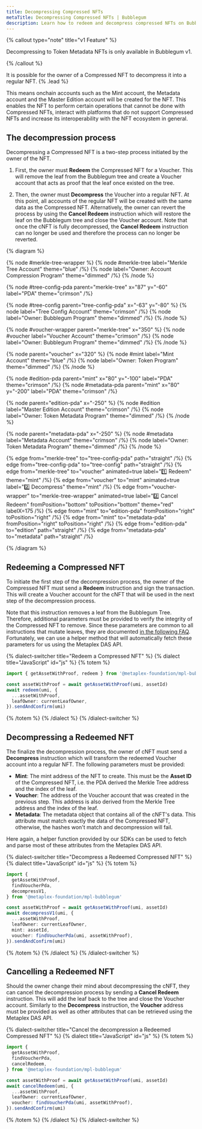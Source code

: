 ```yaml
---
title: Decompressing Compressed NFTs
metaTitle: Decompressing Compressed NFTs | Bubblegum
description: Learn how to redeem and decompress compressed NFTs on Bubblegum.
---
```


{% callout type="note" title="v1 Feature" %}

Decompressing to Token Metadata NFTs is only available in Bubblegum v1.

{% /callout %}

It is possible for the owner of a Compressed NFT to decompress it into a regular NFT. {% .lead %}

This means onchain accounts such as the Mint account, the Metadata account and the Master Edition account will be created for the NFT. This enables the NFT to perform certain operations that cannot be done with Compressed NFTs, interact with platforms that do not support Compressed NFTs and increase its interoperability with the NFT ecosystem in general.

## The decompression process

Decompressing a Compressed NFT is a two-step process initiated by the owner of the NFT.

1. First, the owner must **Redeem** the Compressed NFT for a Voucher. This will remove the leaf from the Bubblegum tree and create a Voucher account that acts as proof that the leaf once existed on the tree.

2. Then, the owner must **Decompress** the Voucher into a regular NFT. At this point, all accounts of the regular NFT will be created with the same data as the Compressed NFT. Alternatively, the owner can revert the process by using the **Cancel Redeem** instruction which will restore the leaf on the Bubblegum tree and close the Voucher account. Note that once the cNFT is fully decompressed, the **Cancel Redeem** instruction can no longer be used and therefore the process can no longer be reverted.

{% diagram %}

{% node #merkle-tree-wrapper %}
{% node #merkle-tree label="Merkle Tree Account" theme="blue" /%}
{% node label="Owner: Account Compression Program" theme="dimmed" /%}
{% /node %}

{% node #tree-config-pda parent="merkle-tree" x="87" y="-60" label="PDA" theme="crimson" /%}

{% node #tree-config parent="tree-config-pda" x="-63" y="-80" %}
{% node label="Tree Config Account" theme="crimson" /%}
{% node label="Owner: Bubblegum Program" theme="dimmed" /%}
{% /node %}

{% node #voucher-wrapper parent="merkle-tree" x="350" %}
{% node #voucher label="Voucher Account" theme="crimson" /%}
{% node label="Owner: Bubblegum Program" theme="dimmed" /%}
{% /node %}

{% node parent="voucher" x="320" %}
{% node #mint label="Mint Account" theme="blue" /%}
{% node label="Owner: Token Program" theme="dimmed" /%}
{% /node %}

{% node #edition-pda parent="mint" x="80" y="-100" label="PDA" theme="crimson" /%}
{% node #metadata-pda parent="mint" x="80" y="-200" label="PDA" theme="crimson" /%}

{% node parent="edition-pda" x="-250" %}
{% node #edition label="Master Edition Account" theme="crimson" /%}
{% node label="Owner: Token Metadata Program" theme="dimmed" /%}
{% /node %}

{% node parent="metadata-pda" x="-250" %}
{% node #metadata label="Metadata Account" theme="crimson" /%}
{% node label="Owner: Token Metadata Program" theme="dimmed" /%}
{% /node %}

{% edge from="merkle-tree" to="tree-config-pda" path="straight" /%}
{% edge from="tree-config-pda" to="tree-config" path="straight" /%}
{% edge from="merkle-tree" to="voucher" animated=true label="1️⃣  Redeem" theme="mint" /%}
{% edge from="voucher" to="mint" animated=true label="2️⃣  Decompress" theme="mint" /%}
{% edge from="voucher-wrapper" to="merkle-tree-wrapper" animated=true label="2️⃣  Cancel Redeem" fromPosition="bottom" toPosition="bottom" theme="red" labelX=175 /%}
{% edge from="mint" to="edition-pda" fromPosition="right" toPosition="right" /%}
{% edge from="mint" to="metadata-pda" fromPosition="right" toPosition="right" /%}
{% edge from="edition-pda" to="edition" path="straight" /%}
{% edge from="metadata-pda" to="metadata" path="straight" /%}

{% /diagram %}

## Redeeming a Compressed NFT

To initiate the first step of the decompression process, the owner of the Compressed NFT must send a **Redeem** instruction and sign the transaction. This will create a Voucher account for the cNFT that will be used in the next step of the decompression process.

Note that this instruction removes a leaf from the Bubblegum Tree. Therefore, additional parameters must be provided to verify the integrity of the Compressed NFT to remove. Since these parameters are common to all instructions that mutate leaves, they are documented [in the following FAQ](/bubblegum/faq#replace-leaf-instruction-arguments). Fortunately, we can use a helper method that will automatically fetch these parameters for us using the Metaplex DAS API.

{% dialect-switcher title="Redeem a Compressed NFT" %}
{% dialect title="JavaScript" id="js" %}
{% totem %}

```ts
import { getAssetWithProof, redeem } from '@metaplex-foundation/mpl-bubblegum'

const assetWithProof = await getAssetWithProof(umi, assetId)
await redeem(umi, {
  ...assetWithProof,
  leafOwner: currentLeafOwner,
}).sendAndConfirm(umi)
```

{% /totem %}
{% /dialect %}
{% /dialect-switcher %}

## Decompressing a Redeemed NFT

The finalize the decompression process, the owner of cNFT must send a **Decompress** instruction which will transform the redeemed Voucher account into a regular NFT. The following parameters must be provided:

- **Mint**: The mint address of the NFT to create. This must be the **Asset ID** of the Compressed NFT, i.e. the PDA derived the Merkle Tree address and the index of the leaf.
- **Voucher**: The address of the Voucher account that was created in the previous step. This address is also derived from the Merkle Tree address and the index of the leaf.
- **Metadata**: The metadata object that contains all of the cNFT's data. This attribute must match exactly the data of the Compressed NFT, otherwise, the hashes won't match and decompression will fail.

Here again, a helper function provided by our SDKs can be used to fetch and parse most of these attributes from the Metaplex DAS API.

{% dialect-switcher title="Decompress a Redeemed Compressed NFT" %}
{% dialect title="JavaScript" id="js" %}
{% totem %}

```ts
import {
  getAssetWithProof,
  findVoucherPda,
  decompressV1,
} from '@metaplex-foundation/mpl-bubblegum'

const assetWithProof = await getAssetWithProof(umi, assetId)
await decompressV1(umi, {
  ...assetWithProof,
  leafOwner: currentLeafOwner,
  mint: assetId,
  voucher: findVoucherPda(umi, assetWithProof),
}).sendAndConfirm(umi)
```

{% /totem %}
{% /dialect %}
{% /dialect-switcher %}

## Cancelling a Redeemed NFT

Should the owner change their mind about decompressing the cNFT, they can cancel the decompression process by sending a **Cancel Redeem** instruction. This will add the leaf back to the tree and close the Voucher account. Similarly to the **Decompress** instruction, the **Voucher** address must be provided as well as other attributes that can be retrieved using the Metaplex DAS API.

{% dialect-switcher title="Cancel the decompression a Redeemed Compressed NFT" %}
{% dialect title="JavaScript" id="js" %}
{% totem %}

```ts
import {
  getAssetWithProof,
  findVoucherPda,
  cancelRedeem,
} from '@metaplex-foundation/mpl-bubblegum'

const assetWithProof = await getAssetWithProof(umi, assetId)
await cancelRedeem(umi, {
  ...assetWithProof,
  leafOwner: currentLeafOwner,
  voucher: findVoucherPda(umi, assetWithProof),
}).sendAndConfirm(umi)
```

{% /totem %}
{% /dialect %}
{% /dialect-switcher %}
